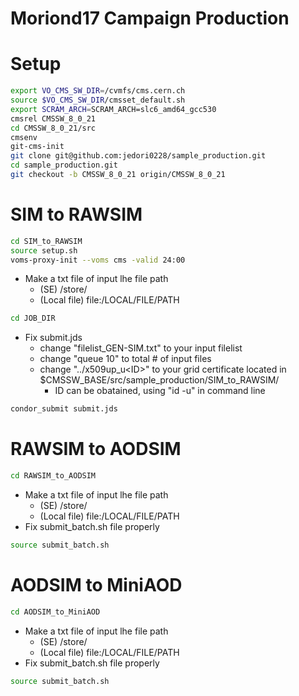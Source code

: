 Moriond17 Campaign Production
====

# Setup
```bash
export VO_CMS_SW_DIR=/cvmfs/cms.cern.ch
source $VO_CMS_SW_DIR/cmsset_default.sh
export SCRAM_ARCH=SCRAM_ARCH=slc6_amd64_gcc530
cmsrel CMSSW_8_0_21
cd CMSSW_8_0_21/src
cmsenv
git-cms-init
git clone git@github.com:jedori0228/sample_production.git
cd sample_production.git
git checkout -b CMSSW_8_0_21 origin/CMSSW_8_0_21
```

# SIM to RAWSIM
```bash
cd SIM_to_RAWSIM
source setup.sh
voms-proxy-init --voms cms -valid 24:00
```
* Make a txt file of input lhe file path
  * (SE)  /store/<SOMEWHERE>
  * (Local file) file:/LOCAL/FILE/PATH
```bash
cd JOB_DIR
```
* Fix submit.jds
  * change "filelist_GEN-SIM.txt" to your input filelist
  * change "queue 10" to total # of input files
  * change "../x509up_u\<ID\>" to your grid certificate located in $CMSSW_BASE/src/sample_production/SIM_to_RAWSIM/
    * ID can be obatained, using "id -u" in command line
```bash
condor_submit submit.jds
```

# RAWSIM to AODSIM
```bash
cd RAWSIM_to_AODSIM
```
* Make a txt file of input lhe file path
  * (SE)  /store/<SOMEWHERE>
  * (Local file) file:/LOCAL/FILE/PATH
* Fix submit_batch.sh file properly
```bash
source submit_batch.sh
```

# AODSIM to MiniAOD
```bash
cd AODSIM_to_MiniAOD
```
* Make a txt file of input lhe file path
  * (SE)  /store/<SOMEWHERE>
  * (Local file) file:/LOCAL/FILE/PATH
* Fix submit_batch.sh file properly
```bash
source submit_batch.sh
